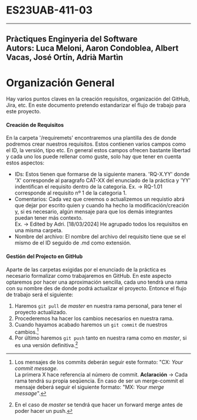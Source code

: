 # ES23UAB-411-03
---
Pràctiques Enginyeria del Software  
Autors: Luca Meloni, Aaron Condoblea, Albert Vacas, José Ortín, Adrià Martìn
---
# Organización General
Hay varios puntos claves en la creación requisitos, organización del GitHub, Jira, etc. En este documento pretendo estandarizar el flujo de trabajo para este proyecto. 
#### Creación de Requisitos
En la carpeta '/requiremets' encontraremos una plantilla des de donde podremos crear nuestros requisitos. Estos contienen varios campos como el ID, la versión, tipo etc. En general estos campos ofrecen bastante libertad y cada uno los puede rellenar como guste, solo hay que tener en cuenta estos aspectos:
* IDs: Estos tienen que formarse de la siguiente manera. 'RQ-X.YY' donde 'X' corresponde al paragrafo CAT-XX del enunciado de la práctica y 'YY' indentifican el requisito dentro de la categoria. Ex. &rarr; RQ-1.01 corresponde al requisito nº 1 de la categoria 1.
* Comentarios: Cada vez que creemos o actualizemos un requistio abrá que dejar por escrito quien y cuando ha hecho la modificación/creación y, si es necesario, algún mensaje para que los demás integrantes puedan tener más contexto.  
Ex. &rarr;  Edited by Adri. [18/03/2024] He agrupado todos los requisitos en una misma carpeta.
* Nombre del archivo: El nombre del archivo del requisito tiene que se el mismo de el ID seguido de .md como extensión.
#### Gestión del Projecto en GitHub
Aparte de las carpetas exigidas por el enunciado de la práctica es necesario formalizar como trabajaremos en GitHub. En este aspecto optaremos por hacer una aproximación sencilla, cada uno tendrà una rama con su nombre des de donde podrá actualizar el proyecto. Entonce el flujo de trabajo será el siguiente:
1. Haremos ```git pull``` de *master* en nuestra rama personal, para tener el proyecto actualizado.
2. Procederemos ha hacer los cambios necesarios en nuestra rama.
3. Cuando hayamos acabado haremos un ```git commit``` de nuestros cambios.[^1]
4. Por último haremos ```git push``` tanto en nuestra rama como en *master*, si es una versión definitiva.[^2] 

[^1]: Los mensajes de los commits deberán seguir este formato: "CX: *Your commit message*.  
La primera X hace referencia al número de commit. **Aclaración** &rarr; Cada rama tendrá su propia seqüencia. En caso de ser un merge-commit el mensaje deberá seguir el siguiente formato: "MX: *Your merge message*".
[^2]: En el caso de *master* se tendrá que hacer un forward merge antes de poder hacer un push.